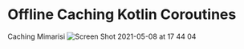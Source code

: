 # Offline Caching Kotlin Coroutines
Caching Mimarisi
![Screen Shot 2021-05-08 at 17 44 04](https://user-images.githubusercontent.com/43721185/117543325-05a65f00-b025-11eb-866d-f7b80e26dcae.png)
